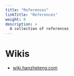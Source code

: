 ```yaml
---
title: "References"
linkTitle: "References"
weight: 8
description: >
  A collection of references
---
```


# Wikis
* [wiki.hanzheteng.com](https://wiki.hanzheteng.com/)
